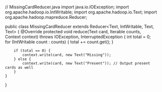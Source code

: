 // MissingCardReducer.java 
import java.io.IOException;
import org.apache.hadoop.io.IntWritable;
import org.apache.hadoop.io.Text;
import org.apache.hadoop.mapreduce.Reducer;

public class MissingCardReducer extends Reducer<Text, IntWritable, Text, Text> {
    @Override
    protected void reduce(Text card, Iterable<IntWritable> counts, Context context)
            throws IOException, InterruptedException {
        int total = 0;
        for (IntWritable count : counts) {
            total += count.get();
        }

        if (total == 0) {
            context.write(card, new Text("Missing")); 
        } else {
            context.write(card, new Text("Present")); // Output present cards as well
        }
    }
}
